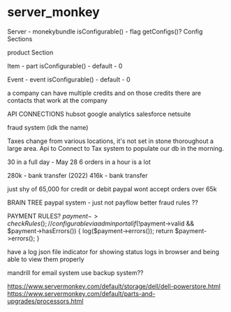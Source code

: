 # server_monkey

Server - monekybundle
isConfigurable() - flag
getConfigs()?
Config Sections

product Section

Item - part
isConfigurable() - default - 0

Event - event 
isConfigurable() - default - 0




a company can have multiple credits and on those credits there are contacts that work at the company


API CONNECTIONS
hubsot
google analytics
salesforce
netsuite

fraud system (idk the name)

Taxes change from various locations, it's not set in stone thoroughout a large area.
Api to Connect to Tax system to populate our db in the morning.

30 in a full day - May 28
6 orders in a hour is a lot

280k - bank transfer (2022)
416k - bank transfer

just shy of 65,000 for credit or debit
paypal wont accept orders over 65k 


BRAIN TREE paypal system - just not payflow
better fraud rules ??

PAYMENT RULES?
$payment->checkRules();//configurable via admin portal
if(!$payment->valid && $payment->hasErrors())
{
  log($payment->errors());
  return $payment->errors();
}

have a log json file indicator for showing status logs in browser and being able to view them properly



mandrill for email system
use backup system??


https://www.servermonkey.com/default/storage/dell/dell-powerstore.html
https://www.servermonkey.com/default/parts-and-upgrades/processors.html


